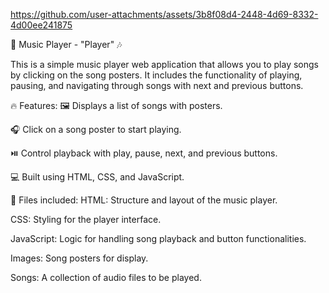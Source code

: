 https://github.com/user-attachments/assets/3b8f08d4-2448-4d69-8332-4d00ee241875


🎵 Music Player - "Player" 🎶

This is a simple music player web application that allows you to play songs by clicking on the song posters. It includes the functionality of playing, pausing, and navigating through songs with next and previous buttons.

🔥 Features:
🖼️ Displays a list of songs with posters.

🎧 Click on a song poster to start playing.

⏯️ Control playback with play, pause, next, and previous buttons.

💻 Built using HTML, CSS, and JavaScript.

📁 Files included:
HTML: Structure and layout of the music player.

CSS: Styling for the player interface.

JavaScript: Logic for handling song playback and button functionalities.

Images: Song posters for display.

Songs: A collection of audio files to be played.

